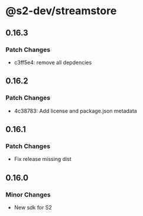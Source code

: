# @s2-dev/streamstore

## 0.16.3

### Patch Changes

- c3ff5e4: remove all depdencies

## 0.16.2

### Patch Changes

- 4c38783: Add license and package.json metadata

## 0.16.1

### Patch Changes

- Fix release missing dist

## 0.16.0

### Minor Changes

- New sdk for S2
